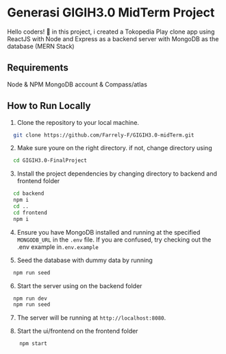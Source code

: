 # Generasi GIGIH3.0 MidTerm Project

Hello coders! 👋 in this project, i created a Tokopedia Play clone app using ReactJS with Node and Express as a backend server with MongoDB as the database (MERN Stack)

## Requirements

Node & NPM
MongoDB account & Compass/atlas

## How to Run Locally

1. Clone the repository to your local machine.

```bash
  git clone https://github.com/Farrely-F/GIGIH3.0-midTerm.git
```

2. Make sure youre on the right directory. if not, change directory using

```bash
  cd GIGIH3.0-FinalProject
```

3. Install the project dependencies by changing directory to backend and frontend folder

```bash
  cd backend
  npm i
  cd ..
  cd frontend
  npm i
```

4. Ensure you have MongoDB installed and running at the specified `MONGODB_URL` in the `.env` file. If you are confused, try checking out the .env example in`.env.example`

5. Seed the database with dummy data by running

```bash
  npm run seed
```

6. Start the server using on the backend folder

```bash
  npm run dev
  npm run seed
```

7. The server will be running at `http://localhost:8080`.

8. Start the ui/frontend on the frontend folder

```bash
    npm start
```
